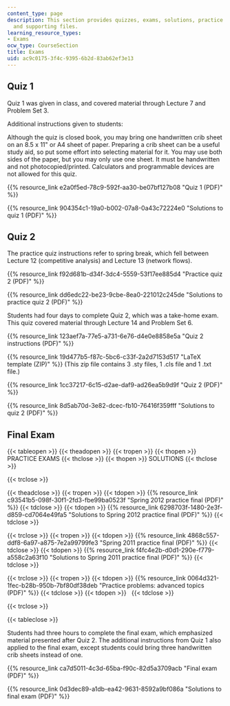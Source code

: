 ```yaml
---
content_type: page
description: This section provides quizzes, exams, solutions, practice materials,
  and supporting files.
learning_resource_types:
- Exams
ocw_type: CourseSection
title: Exams
uid: ac9c0175-3f4c-9395-6b2d-83ab62ef3e13
---
```


Quiz 1
------

Quiz 1 was given in class, and covered material through Lecture 7 and Problem Set 3.

Additional instructions given to students:

Although the quiz is closed book, you may bring one handwritten crib sheet on an 8.5 x 11" or A4 sheet of paper. Preparing a crib sheet can be a useful study aid, so put some effort into selecting material for it. You may use both sides of the paper, but you may only use one sheet. It must be handwritten and not photocopied/printed. Calculators and programmable devices are not allowed for this quiz.

{{% resource_link e2a0f5ed-78c9-592f-aa30-be07bf127b08 "Quiz 1 (PDF)" %}}

{{% resource_link 904354c1-19a0-b002-07a8-0a43c72224e0 "Solutions to quiz 1 (PDF)" %}}

Quiz 2
------

The practice quiz instructions refer to spring break, which fell between Lecture 12 (competitive analysis) and Lecture 13 (network flows).

{{% resource_link f92d681b-d34f-3dc4-5559-53f17ee885d4 "Practice quiz 2 (PDF)" %}}

{{% resource_link dd6edc22-be23-9cbe-8ea0-221012c245de "Solutions to practice quiz 2 (PDF)" %}}

Students had four days to complete Quiz 2, which was a take-home exam. This quiz covered material through Lecture 14 and Problem Set 6.

{{% resource_link 123aef7a-77e5-a731-6e76-d4e0e8858e5a "Quiz 2 instructions (PDF)" %}}

{{% resource_link 19d477b5-f87c-5bc6-c33f-2a2d7153d517 "LaTeX template (ZIP)" %}} (This zip file contains 3 .sty files, 1 .cls file and 1 .txt file.)

{{% resource_link 1cc37217-6c15-d2ae-daf9-ad26ea5b9d9f "Quiz 2 (PDF)" %}}

{{% resource_link 8d5ab70d-3e82-dcec-fb10-76416f359fff "Solutions to quiz 2 (PDF)" %}}

Final Exam
----------

{{< tableopen >}}
{{< theadopen >}}
{{< tropen >}}
{{< thopen >}}
PRACTICE EXAMS
{{< thclose >}}
{{< thopen >}}
SOLUTIONS
{{< thclose >}}

{{< trclose >}}

{{< theadclose >}}
{{< tropen >}}
{{< tdopen >}}
{{% resource_link c93541b5-098f-30f1-2fd3-fbe99ba0523f "Spring 2012 practice final (PDF)" %}}
{{< tdclose >}}
{{< tdopen >}}
{{% resource_link 6298703f-1480-2e3f-d859-cd7064e49fa5 "Solutions to Spring 2012 practice final (PDF)" %}}
{{< tdclose >}}

{{< trclose >}}
{{< tropen >}}
{{< tdopen >}}
{{% resource_link 4868c557-ddf8-6a97-a875-7e2a99799fe3 "Spring 2011 practice final (PDF)" %}}
{{< tdclose >}}
{{< tdopen >}}
{{% resource_link f4fc4e2b-d0d1-290e-f779-a558c2a63f10 "Solutions to Spring 2011 practice final (PDF)" %}}
{{< tdclose >}}

{{< trclose >}}
{{< tropen >}}
{{< tdopen >}}
{{% resource_link 0064d321-1fec-b28b-950b-7bf80df38deb "Practice problems: advanced topics (PDF)" %}}
{{< tdclose >}}
{{< tdopen >}}
 
{{< tdclose >}}

{{< trclose >}}

{{< tableclose >}}

Students had three hours to complete the final exam, which emphasized material presented after Quiz 2. The additional instructions from Quiz 1 also applied to the final exam, except students could bring three handwritten crib sheets instead of one.

{{% resource_link ca7d5011-4c3d-65ba-f90c-82d5a3709acb "Final exam (PDF)" %}}

{{% resource_link 0d3dec89-a1db-ea42-9631-8592a9bf086a "Solutions to final exam (PDF)" %}}